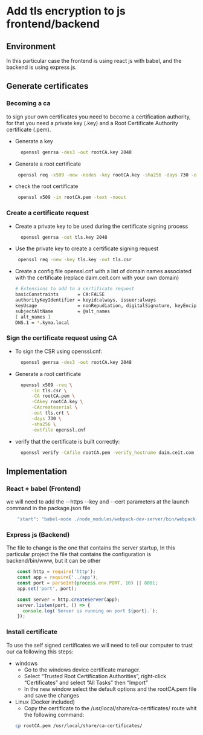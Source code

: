 # Add tls encryption to js frontend/backend

## Environment

In this particular case the frontend is using react js with babel, and the backend is using express js.

## Generate certificates

### Becoming a ca

to sign your own certificates you need to become a certification authority, for that you need a private key (.key) and a Root Certificate Authority certificate (.pem).

- Generate a key

  ``` sh
    openssl genrsa -des3 -out rootCA.key 2048
    ```

- Generate a root certificate

  ``` sh
   openssl req -x509 -new -nodes -key rootCA.key -sha256 -days 730 -out rootCA.pem
    ```

- check the root certificate

  ``` sh
   openssl x509 -in rootCA.pem -text -noout
    ```

### Create a certificate request

- Create a private key to be used during the certificate signing process

  ``` sh
    openssl genrsa -out tls.key 2048
    ```

- Use the private key to create a certificate signing request

  ``` sh
   openssl req -new -key tls.key -out tls.csr
    ```

- Create a config file openssl.cnf with a list of domain names associated with the certificate (replace daim.ceit.com with your own domain)
  ``` sh
  # Extensions to add to a certificate request
  basicConstraints       = CA:FALSE
  authorityKeyIdentifier = keyid:always, issuer:always
  keyUsage               = nonRepudiation, digitalSignature, keyEncipherment, dataEncipherment
  subjectAltName         = @alt_names
  [ alt_names ]
  DNS.1 = *.kyma.local
    ```

### Sign the certificate request using CA

- To sign the CSR using openssl.cnf:

  ``` sh
    openssl genrsa -des3 -out rootCA.key 2048
    ```

- Generate a root certificate

  ``` sh
    openssl x509 -req \
        -in tls.csr \
        -CA rootCA.pem \
        -CAkey rootCA.key \
        -CAcreateserial \
        -out tls.crt \
        -days 730 \
        -sha256 \
        -extfile openssl.cnf
    ```

- verify that the certificate is built correctly:

  ``` sh
    openssl verify -CAfile rootCA.pem -verify_hostname daim.ceit.com tls.crt
    ```

## Implementation

### React + babel (Frontend)

 we will need to add the --https --key and --cert parameters at the launch command in the package.json file

``` sh
    "start": "babel-node ./node_modules/webpack-dev-server/bin/webpack-dev-server --https --key "route to your key" --cert "route to your cert" --host 0.0.0.0 --open",
  ```
### Express js (Backend)

  The file to change is the one that contains the server startup, In this particular project the file that contains the configuration is backend/bin/www, but it can be other

``` js  
    const http = require('http');
    const app = require('../app'); 
    const port = parseInt(process.env.PORT, 10) || 8001; 
    app.set('port', port);

    const server = http.createServer(app);
    server.listen(port, () => {
      console.log(`Server is running on port ${port}.`);
    });

  ```
### Install certificate

To use the self signed certificates we will need to tell our computer to trust our ca following this steps:

- windows
    - Go to the windows device certificate manager.
    - Select “Trusted Root Certification Authorities”, right-click “Certificates” and select “All Tasks” then “Import”
    - In the new window select the default options and the rootCA.pem file and save the changes
- Linux (Docker included)
    - Copy the certificate to the /usr/local/share/ca-certificates/ route whit the following command:
    ``` sh
    cp rootCA.pem /usr/local/share/ca-certificates/
  ```
